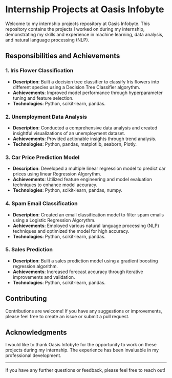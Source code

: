 # Internship Projects at Oasis Infobyte

Welcome to my internship projects repository at Oasis Infobyte. This repository contains the projects I worked on during my internship, demonstrating my skills and experience in machine learning, data analysis, and natural language processing (NLP).

## Responsibilities and Achievements

### 1. Iris Flower Classification
- **Description**: Built a decision tree classifier to classify Iris flowers into different species using a Decision Tree Classifier algorythm.
- **Achievements**: Improved model performance through hyperparameter tuning and feature selection.
- **Technologies**: Python, scikit-learn, pandas.

### 2. Unemployment Data Analysis
- **Description**: Conducted a comprehensive data analysis and created insightful visualizations of an unemployment dataset.
- **Achievements**: Provided actionable insights through trend analysis.
- **Technologies**: Python, pandas, matplotlib, seaborn, Plotly.

### 3. Car Price Prediction Model
- **Description**: Developed a multiple linear regression model to predict car prices using linear Regression Algorythm.
- **Achievements**: Utilized feature engineering and model evaluation techniques to enhance model accuracy.
- **Technologies**: Python, scikit-learn, pandas, numpy.

### 4. Spam Email Classification
- **Description**: Created an email classification model to filter spam emails using a Logistic Regression Algorythm.
- **Achievements**: Employed various natural language processing (NLP) techniques and optimized the model for high accuracy.
- **Technologies**: Python, scikit-learn, pandas.

### 5. Sales Prediction
- **Description**: Built a sales prediction model using a gradient boosting regression algorithm.
- **Achievements**: Increased forecast accuracy through iterative improvements and validation.
- **Technologies**: Python, scikit-learn, pandas.

## Contributing

Contributions are welcome! If you have any suggestions or improvements, please feel free to create an issue or submit a pull request.


## Acknowledgments

I would like to thank Oasis Infobyte for the opportunity to work on these projects during my internship. The experience has been invaluable in my professional development.

---

If you have any further questions or feedback, please feel free to reach out!


